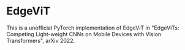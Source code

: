 # EdgeViT
 This is a unofficial PyTorch implementation of EdgeViT in "EdgeViTs: Competing Light-weight CNNs on Mobile Devices with Vision Transformers", arXiv 2022.
